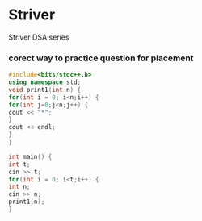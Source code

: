 # Striver
Striver DSA series 

### corect way to practice question for placement 
```cpp
#include<bits/stdc++.h>
using namespace std;
void print1(int n) {
for(int i = 0; i<n;i++) {
for(int j=0;j<n;j++) {
cout << "*";
}
cout << endl;
}
}

int main() {
int t;
cin >> t;
for(int i = 0; i<t;i++) {
int n;
cin >> n;
print1(n);
}

```
